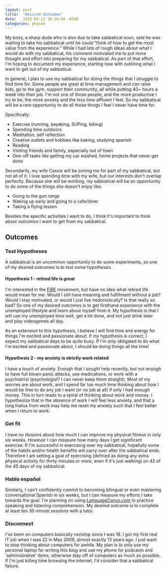 ```yaml
---
layout: post
title:  "Desired Outcomes"
date:   2022-05-12 18:20:00 -0500
categories: phase0
---
```


My boss,
a sharp dude who is also due to take sabbatical soon, said he was waiting to take his sabbatical until he could "think of how to get the
most value from the experience." While I had lots of rough ideas about what I would do with my sabbatical, his comment motivated me to put
more thought and effort into preparing for my sabbatical. As part of that effort, I'm hoping to document my experience, starting now with
outlining what I want to get out of my sabbatical.

In general, I plan to use my sabbatical for doing the things that I struggle to find time for. Some people are great at time management
and can raise kids, go to the gym, support their community, all while putting 40+ hours a week into their job. I'm not one of those people,
and the more productive I try to be, the more anxiety and the less time affluent I feel. So my sabbatical will be a rare opportunity
to do all those things I feel I never have time for.

Specifically:
* Exercise (running, kayaking, SUPing, biking)
* Spending time outdoors
* Meditation, self reflection
* Creative outlets and hobbies like baking, studying spanish
* Reading
* Visiting friends and family, especially out of town
* One-off tasks like getting my car washed, home projects that never get done

Secondarily, my wife Cassie will be joining me for part of my sabbatical, but not all of it. I love spending time with my wife, but our
interests don't overlap perfectly. Because she will be working, my sabbatical will be an opportunity to do some of the things she doesn't
enjoy like:
* Going to the gun range
* Waking up early and going to a cafe/diner
* Taking a flying lesson



Besides the specific activities I want to do, I think it's important to think about _outcomes_ I want to get from my sabbatical.

## Outcomes

### Test Hypotheses

A sabbatical is an uncommon opportunity to do some experiments, so one of my desired outcomes is to test some hypotheses.

#### Hypothesis 1 - retired life is great

I'm interested in the [FIRE](https://www.investopedia.com/terms/f/financial-independence-retire-early-fire.asp) movement, but have no idea
what retired life would mean for me. Would I still have meaning and fulfillment without a job? Would I stay motivated, or would I just live
hedonistically? Is that really so bad? So one of my desired outcomes is to get firsthand experience with the unemployed lifestyle and learn
about myself from it. My hypothesis is that I will use my unemployed time well, get a lot done, and not just drink beer and play videogames
all day.

As an extension to this hypothesis, I believe I will find time and energy for things I'm excited and passionate about. If my hypothesis is
correct, I expect my sabbatical days to be quite busy. If I'm only obligated to do what I'm excited and passionate about, I should be doing
things all the time!

#### Hypothesis 2 - my anxiety is strictly work related

I have a touch of anxiety. Enough that I sought help recently, but not enough to have full blown panic attacks, use medications, or work
with a psychiatrist (psychologist? I can never keep them straight). Most of my worries are about work, and I spend far too much time
thinking about how I would be free to do any job I want (or no job at all) if only I had enough money. This in turn leads to a spiral of
thinking about work and money. I hypothesize that in the absence of work I will feel less anxiety, and that a long hiatus from work may
help me reset my anxiety such that I feel better when I return to work.

### Get fit

I have no illusions about how much I can improve my physical fitness in only six weeks. However I can measure how many days I get
significant exercise. If I'm successful in exercising over my sabbatical, hopefully some of the habits and/or health benefits will carry
over after the sabbatical ends. Therefore I am setting a goal of exercising (defined as doing any extra physical activity for thirty
minutes or more, even if it's just walking) on 42 of the 45 days of my sabbatical.

### Hablo español

Similarly, I can't confidently commit to becoming bilingual or even mastering conversational Spanish in six weeks, but I can measure my
efforts I take towards the goal. I'm planning on using [LanguageConvo.com](https://www.languageconvo.com/) to practice speaking and
listening comprehension. My desired outcome is to complete at least ten 30 minute sessions with a tutor.

### Disconnect

I've been on computers basically nonstop since I was 18. I got my first real IT job when I was 22 in May 2009, almost exactly 13 years ago.
I just want to stop thinking about computers for awhile. My plan is to only use my personal laptop for writing this blog and use my phone
for podcasts and 'administrative' items, otherwise stay off of computers as much as possible. If I'm just killing time browsing the
internet, I'd consider that a sabbatical failure.


